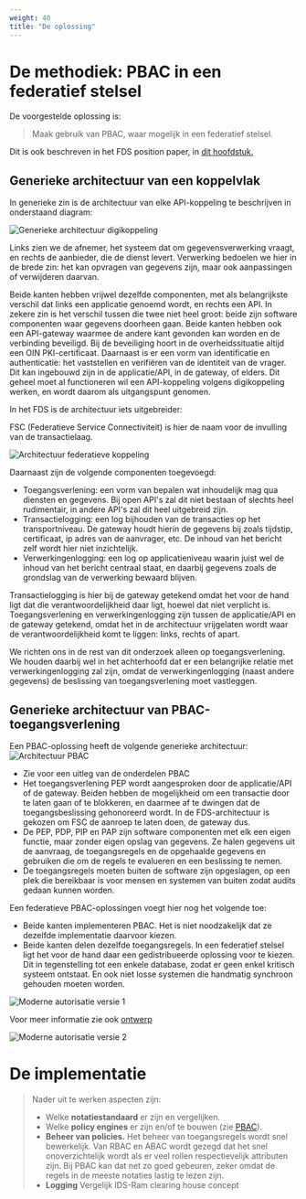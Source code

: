 ```yaml
---
weight: 40
title: "De oplossing"
---
```


# De methodiek: PBAC in een federatief stelsel

De voorgestelde oplossing is: 
> Maak gebruik van PBAC, waar mogelijk in een federatief stelsel.

Dit is ook beschreven in het FDS position paper, in [dit hoofdstuk.](https://federatief.datastelsel.nl/kennisbank/pbac/#hoe-werkt-pbac-over-verschillende-organisaties-in-een-federatief-datastelsel)

## Generieke architectuur van een koppelvlak

In generieke zin is de architectuur van elke API-koppeling te beschrijven in onderstaand diagram:

![Generieke architectuur digikoppeling](/images/1.2.3.4.1_architectuur_digikoppeling.png)

Links zien we de afnemer, het systeem dat om gegevensverwerking vraagt, en rechts de aanbieder, die de dienst levert.
Verwerking bedoelen we hier in de brede zin: het kan opvragen van gegevens zijn, maar ook aanpassingen of verwijderen daarvan.

Beide kanten hebben vrijwel dezelfde componenten, met als belangrijkste verschil dat links een applicatie genoemd wordt, en rechts een API. 
In zekere zin is het verschil tussen die twee niet heel groot: beide zijn software componenten waar gegevens doorheen gaan.
Beide kanten hebben ook een API-gateway waarmee de andere kant gevonden kan worden en de verbinding beveiligd. 
Bij de beveiliging hoort in de overheidssituatie altijd een OIN PKI-certificaat. 
Daarnaast is er een vorm van identificatie en authenticatie: het vaststellen en verifiëren van de identiteit van de vrager. 
Dit kan ingebouwd zijn in de applicatie/API, in de gateway, of elders. Dit geheel moet al functioneren wil een API-koppeling
volgens digikoppeling werken, en wordt daarom als uitgangspunt genomen.

In het FDS is de architectuur iets uitgebreider:

FSC (Federatieve Service Connectiviteit) is hier de naam voor de invulling van de transactielaag.

![Architectuur federatieve koppeling](/images/1.2.3.4.2_architectuur_federatieve_koppeling.png)

Daarnaast zijn de volgende componenten toegevoegd:
- Toegangsverlening: een vorm van bepalen wat inhoudelijk mag qua diensten en gegevens. Bij open API's zal dit niet bestaan of
slechts heel rudimentair, in andere API's zal dit heel uitgebreid zijn.
- Transactielogging: een log bijhouden van de transacties op het transportniveau. De gateway houdt hierin de gegevens bij zoals tijdstip, certificaat, ip adres
van de aanvrager, etc. De inhoud van het bericht zelf wordt hier niet inzichtelijk. 
- Verwerkingenlogging: een log op applicatieniveau waarin juist wel de inhoud van het bericht centraal staat, en daarbij gegevens
zoals de grondslag van de verwerking bewaard blijven.

Transactielogging is hier bij de gateway getekend omdat het voor de hand ligt dat die verantwoordelijkheid daar ligt, hoewel dat niet verplicht is.
Toegangsverlening en verwerkingenlogging zijn tussen de applicatie/API en de gateway getekend, omdat het in de
architectuur vrijgelaten wordt waar de verantwoordelijkheid komt te liggen: links, rechts of apart.

We richten ons in de rest van dit onderzoek alleen op toegangsverlening. We houden daarbij wel in het achterhoofd dat
er een belangrijke relatie met verwerkingenlogging zal zijn, omdat de verwerkingenlogging (naast andere gegevens) 
de beslissing van toegangsverlening moet vastleggen. 

## Generieke architectuur van PBAC-toegangsverlening

Een PBAC-oplossing heeft de volgende generieke architectuur:
![Architectuur PBAC](/images/1.2.3.4.3_architectuur_pbac.png)
- Zie voor een uitleg van de onderdelen PBAC
- Het toegangsverlening PEP wordt aangesproken door de applicatie/API of de gateway. Beiden hebben de mogelijkheid om een transactie
door te laten gaan of te blokkeren, en daarmee af te dwingen dat de toegangsbeslissing gehonoreerd wordt. In de FDS-architectuur
is gekozen om FSC de aanroep te laten doen, de gateway dus.
- De PEP, PDP, PIP en PAP zijn software componenten met elk een eigen functie, maar zonder eigen opslag van gegevens. Ze halen gegevens
uit de aanvraag, de toegangsregels en de opgehaalde gegevens en gebruiken die om de regels te evalueren en een beslissing te nemen.
- De toegangsregels moeten buiten de software zijn opgeslagen, op een plek die bereikbaar is voor mensen en systemen van buiten zodat audits gedaan kunnen worden.

Een federatieve PBAC-oplossingen voegt hier nog het volgende toe:
- Beide kanten implementeren PBAC. Het is niet noodzakelijk dat ze dezelfde implementatie daarvoor kiezen.
- Beide kanten delen dezelfde toegangsregels. In een federatief stelsel ligt het voor de hand daar een gedistribueerde oplossing voor te kiezen.
Dit in tegenstelling tot een enkele database, zodat er geen enkel kritisch systeem ontstaat. En ook niet losse systemen die handmatig 
synchroon gehouden moeten worden.


![Moderne autorisatie versie 1](/architecture/modern-auth-pbac1.png)

Voor meer informatie zie ook [ontwerp](../../../5.architectuur/ontwerp)


![Moderne autorisatie versie 2](/architecture/modern-auth-pbac2.png)

# De implementatie

> Nader uit te werken aspecten zijn:
> - Welke **notatiestandaard** er zijn en vergelijken.
> - Welke **policy engines** er zijn en/of te bouwen (zie [PBAC](../../../5.architectuur/inventarisatie/pbac)).
> - **Beheer van policies.** Het beheer van toegangsregels wordt snel bewerkelijk. Van RBAC en ABAC wordt gezegd dat het snel onoverzichtelijk
wordt als er veel rollen respectievelijk attributen zijn. Bij PBAC kan dat net zo goed gebeuren, zeker omdat de regels
in de meeste notaties lastig te lezen zijn. 
> - **Logging** Vergelijk IDS-Ram clearing house concept

